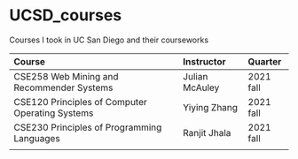 # UCSD_courses
Courses I took in UC San Diego and their courseworks

|Course|Instructor|Quarter|
|:---|:---|:---|
|CSE258 Web Mining and Recommender Systems|Julian McAuley|2021 fall|
|CSE120 Principles of Computer Operating Systems|Yiying Zhang|2021 fall|
|CSE230 Principles of Programming Languages|Ranjit Jhala|2021 fall|
||||
